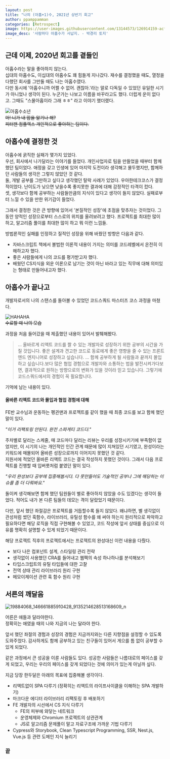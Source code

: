 ```yaml
---
layout: post
title: "나의 (아홉+1)수, 2021년 상반기 회고"
author: ppamppamman
categories: [Retrospect]
image: https://user-images.githubusercontent.com/13144573/126914159-acf7f3c1-de87-476b-9cc4-8c92baad663f.png
image_desc: '사람마다 아홉수가 사납지. - 박경리 토지'
---
```


## 근데 이제, 2020년 회고를 곁들인

아홉수라는 말을 좋아하지 않는다.  
십대의 아홉수도, 이십대의 아홉수도 꽤 힘들게 지나갔다. 재수를 결정했을 때도, 열정을 다했던 회사를 그만둘 때도 나는 아홉수였다.  
다만 동시에 '아홉수니까 어쩔 수 없어. 괜찮아.'라는 말로 다독일 수 있었던 유일한 시기가 아니었나 생각이 된다. 누군가는 나보고 이름을 바꾸라고도 했다. 더럽게 운이 없다고. 그때도 "스물아홉이라 그래 ㅎㅎ" 라고 이야기 했더랬다.

![아홉수소년](https://image.bugsm.co.kr/album/images/500/4550/455009.jpg)  
~~마! 니가 내 맘을 알기나 해?~~  
~~피터팬 컴플렉스 개인적으로 좋아하는 팀이다.~~

## 아홉수에 결정한 것

아홉수에 굵직한 실패가 몇가지 있었다.  
우선, 회사에서 나가달라는 이야기를 들었다. 개인사업자로 팀을 만들었을 때부터 함께했던 팀이었다. 애정을 갖고 인생에 있어 마지막 도전이라 생각해고 몰두했지만, 함께하던 사람들의 생각은 그렇지 않았던 것 같다.  
둘, 개발 공부를 그만하고 싶다고 생각했던 탈락 사례가 있었다. 우아한테크코스가 결정적이었다. 난이도가 낮으면 낮을수록 좋지못한 결과에 대해 감정적인 타격이 컸다.  
셋, 생각보다 함께 공부하는 사람들만큼의 지식이 있다고 생각이 들지 않았다. 실패로부터 느낄 수 있을 만한 위기감이 들었다.

그래서 결정한 것은 큰 방향에 있어서 '본질적인 성장'에 초점을 맞추자는 것이었다. 그동안 양적인 성장으로부터 스스로의 위치를 올려보려고 했다.
프로젝트를 최대한 많이 하고, 알고리즘 풀이를 최대한 많이 하고 뭐 이런 느낌들.

방법론적인 실패를 인정하고 질적인 성장을 위해 바꿨던 방향은 다음과 같다.
- 자바스크립트 책에서 볼법한 이론적 내용이 가지는 의미를 코드레벨에서 온전히 이해하고자 했다.
- 좋은 사람들에게 나의 코드를 평가받고자 했다.
- 배웠던 CS지식을 외운 이론으로 남기는 것이 아닌 바라고 있는 직무에 대해 의미있는 형태로 만들어내고자 했다.

## 아홉수가 끝나고 
개발자로서의 나의 스탠스를 돌아볼 수 있었던 코드스쿼드 마스터즈 코스 과정을 마쳤다.

![HAHAHA](https://user-images.githubusercontent.com/13144573/108939250-c195f600-7694-11eb-9454-5c49f57a8244.gif)  
~~수료할 때 나의 모습~~

과정을 처음 들어갔을 때 제출했던 내용이 있어서 발췌해봤다.

> ... 올바르게 리액트 코드를 짤 수 있는 개발자로 성장하기 위한 공부의 시간을 가질 것입니다. 좋은 설계과 견고한 코드로 동료에게 좋은 영향을 줄 수 있는 프론트엔드 엔지니어로 성장하고 싶습니다.  ... 함께 공부하게 될 사람들과 끝까지 몰입하고 싶습니다.보다 많은 협업 경험으로 개발자와 소통하는 법을 발전시켜가다보면, 결과적으로 원하는 방향으로의 변화가 있을 것이라 믿고 있습니다. 그렇기에 코드스쿼드에서의 경험이 꼭 필요합니다.

기억에 남는 내용이 있다.

#### 올바른 리액트 코드와 몰입과 협업 경험에 대해
FE반 교수님과 운동하는 펭귄맨과 프로젝트를 같이 했을 때 최종 코드를 보고 함께 했던 말이 있다. 

*"이거 리팩토링 안된다. 완전 스파게티 코드다."*

주차별로 달리는 스케줄, 매 코드마다 달리는 리뷰는 우리를 성장시키기에 부족함이 없었지만, 이 시기의 나는 개인적인 인간 관계 때문에 많이 지쳐있던 시기였고, 완성이라는 키워드에 매몰되어 올바른 성장으로까지 이어지지 못했던 것 같다.  
지원서에 적었던 올바른 리액트 코드는 결국 작성하지 못했던 것이다. 그래서 다음 프로젝트를 진행할 때 입버릇처럼 붙였던 말이 있다.  

*"우리 완성보다 공부에 집중해봅시다. 다 못만들어도 기술적인 공부나 그에 해당하는 이슈를 좀 더 다뤄봐요."*  

돌이켜 생각해보면 함께 했던 팀원들이 별로 좋아하지 않았을 수도 있겠다는 생각이 들었다. 적어도 내가 본 다른 팀들의 데모는 격이 달랐었기 때문이다.  

다만, 앞서 했던 좌절감은 프로젝트를 거듭할수록 들지 않았다. 왜냐하면, 별 생각없이 관성처럼 썼던 훅함수, 라이브러리, 유틸성 함수를 왜 써야 하는지 원리적으로 파악하고 필요하다면 해당 로직을 직접 구현해볼 수 있었고, 코드 작성에 앞서 상태를 중심으로 이유를 명확히 설명할 수 있게 되었기 때문이다.

해당 프로젝트 직후의 프로젝트에서는 프로젝트의 완성대신 이런 내용을 다뤘다.  
- 보다 나은 컴포넌트 설계, 스타일링 관리 전략
- 생각없이 사용했던 CRA를 들어내고 웹팩의 속성 하나하나를 분석해보기
- 타입스크립트의 유틸 타입들에 대한 고찰
- 전역 상태 관리 라이브러리 원리 구현
- 메모이제이션 관련 훅 함수 원리 구현


## 서른의 깨달음
![19884068_146661885910428_9135214628513168609_n](https://user-images.githubusercontent.com/13144573/126913629-9f588f87-f8d0-4ca4-97db-2456d8913ab8.png)  

어른은 애들과 달라야한다.  
정확히는 애였을 때의 나와 지금의 나는 달라야 한다.

앞서 했던 좌절의 경험과 성장의 경험은 지금까지와는 다른 지향점을 설정할 수 있도록 도와주었다. 감사하게도 함께 공부하고 있는 친구들이 있어서 게으를 틈 없이 공부할 수 있게 되었다.

같은 과정에서 큰 성공을 이룬 사람들도 있다. 성공한 사람들은 나름대로의 페이스를 갖게 되었고, 우리는 우리의 페이스를 갖게 되었다는 것에 의미가 있는게 아닐까 싶다.

지금 당장 한두달은 아래의 목표에 집중해볼 생각이다.

- 리액트없이 SPA 다루기 (정확히는 리액트의 라이프사이클을 이해하는 SPA 개발하기)
- 마크다운 에디터 라이브러리 리팩토링 후 배포하기
- FE 개발자의 시선에서 CS 지식 다루기
  - FE의 피부에 와닿는 네트워크
  - 운영체제와 Chromium 프로젝트의 상관관계
  - JS로 알고리즘 문제풀이 말고 자료구조에 가까운 기법 다루기
- Cypress와 Storybook, Clean Typescript Programming, SSR, Nest.js, Vue.js 등 관련 도메인 지식 늘리기


### 끝